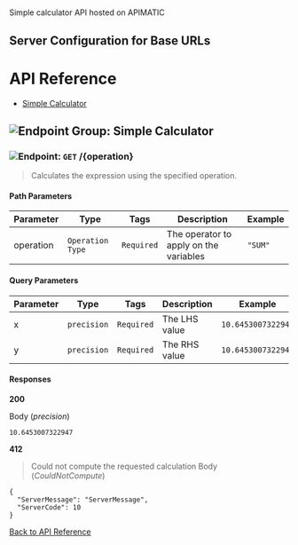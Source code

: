 # 

Simple calculator API hosted on APIMATIC



## Server Configuration for Base URLs







# <a name="api_reference"></a>API Reference

* [Simple Calculator](#simple_calculator)

## <a name="simple_calculator"></a>![Endpoint Group: ](https://apidocs.io/img/class.png "Simple Calculator") Simple Calculator


### <a name="calculate"></a>![Endpoint: ](https://apidocs.io/img/method.png "Calculate") `GET` /{operation}

> Calculates the expression using the specified operation.



#### Path Parameters
| Parameter | Type | Tags | Description | Example |
|-----------|------| ---- |-------------| ------- |
| operation | `Operation Type` |  ``` Required ```  | The operator to apply on the variables | `"SUM"` | 

#### Query Parameters
| Parameter | Type | Tags | Description | Example |
|-----------|------| ---- |-------------| ------- |
| x | `precision` |  ``` Required ```  | The LHS value | `10.6453007322947` | 
| y | `precision` |  ``` Required ```  | The RHS value | `10.6453007322947` | 

#### Responses
**200** 

Body (_precision_) 
```
10.6453007322947
```


**412** 

> Could not compute the requested calculation
Body (_CouldNotCompute_) 
```
{
  "ServerMessage": "ServerMessage",
  "ServerCode": 10
}
```


[Back to API Reference](#api_reference)

